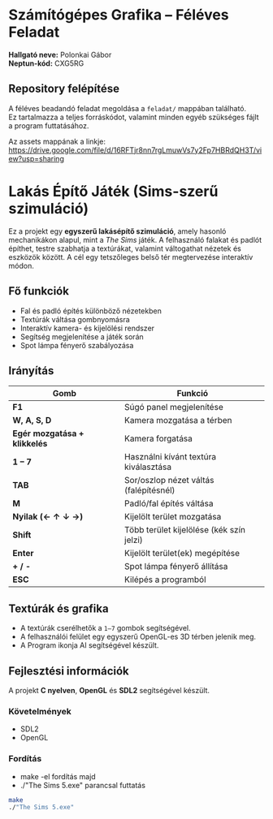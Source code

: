 # Számítógépes Grafika – Féléves Feladat

**Hallgató neve:** Polonkai Gábor  
**Neptun-kód:** CXG5RG

## Repository felépítése

A féléves beadandó feladat megoldása a `feladat/` mappában található.  
Ez tartalmazza a teljes forráskódot, valamint minden egyéb szükséges fájlt a program futtatásához.

Az assets mappának a linkje: https://drive.google.com/file/d/16RFTjr8nn7rgLmuwVs7y2Fp7HBRdQH3T/view?usp=sharing


# Lakás Építő Játék (Sims-szerű szimuláció)

Ez a projekt egy **egyszerű lakásépítő szimuláció**, amely hasonló mechanikákon alapul, mint a *The Sims* játék. A felhasználó falakat és padlót építhet, testre szabhatja a textúrákat, valamint váltogathat nézetek és eszközök között. A cél egy tetszőleges belső tér megtervezése interaktív módon.

## Fő funkciók

- Fal és padló építés különböző nézetekben
- Textúrák váltása gombnyomásra
- Interaktív kamera- és kijelölési rendszer
- Segítség megjelenítése a játék során
- Spot lámpa fényerő szabályozása

## Irányítás

| Gomb | Funkció |
|------|---------|
| **F1** | Súgó panel megjelenítése |
| **W, A, S, D** | Kamera mozgatása a térben |
| **Egér mozgatása + klikkelés** | Kamera forgatása |
| **1 – 7** | Használni kívánt textúra kiválasztása |
| **TAB** | Sor/oszlop nézet váltás (falépítésnél) |
| **M** | Padló/fal építés váltása |
| **Nyilak (← ↑ ↓ →)** | Kijelölt terület mozgatása |
| **Shift** | Több terület kijelölése (kék szín jelzi) |
| **Enter** | Kijelölt terület(ek) megépítése |
| **+ / -** | Spot lámpa fényerő állítása |
| **ESC** | Kilépés a programból |

## Textúrák és grafika

- A textúrák cserélhetők a `1–7` gombok segítségével.
- A felhasználói felület egy egyszerű OpenGL-es 3D térben jelenik meg.
- A Program ikonja AI segítségével készült.

## Fejlesztési információk

A projekt **C nyelven**, **OpenGL** és **SDL2** segítségével készült.

### Követelmények

- SDL2
- OpenGL

### Fordítás
- make -el fordítás majd
- ./"The Sims 5.exe" parancsal futtatás

```bash
make
./"The Sims 5.exe"